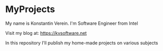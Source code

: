 # MyProjects

My name is Konstantin Verein. I'm Software Engineer from Intel

Visit my blog at: https://kvsoftware.net

In this repository I'll publish my home-made projects on various subjects
